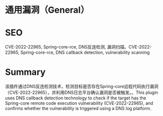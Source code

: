 # 通用漏洞（General）
# SEO
CVE-2022-22965, Spring-core-rce, DNS反连检测, 漏洞扫描。CVE-2022-22965, Spring-core-rce, DNS callback detection, vulnerability scanning
# Summary
该插件通过DNS反连检测技术，检测目标是否存在Spring-core远程代码执行漏洞（CVE-2022-22965），并利用DNS日志平台确认漏洞是否被触发。。This plugin uses DNS callback detection technology to check if the target has the Spring-core remote code execution vulnerability (CVE-2022-22965), and confirms whether the vulnerability is triggered using a DNS log platform.

